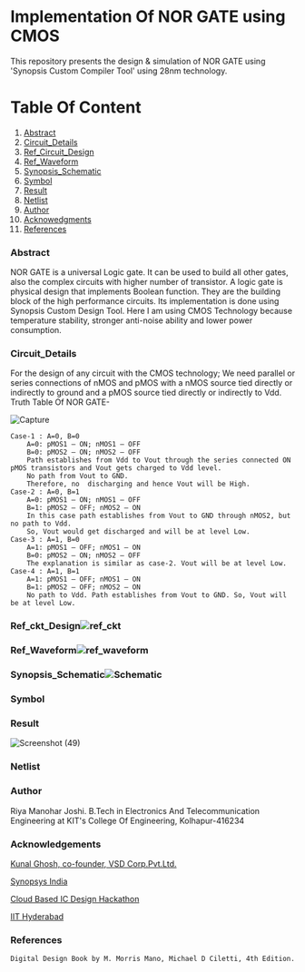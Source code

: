 # Implementation Of NOR GATE using CMOS
This repository presents the design & simulation of NOR GATE using 'Synopsis Custom Compiler Tool' using 28nm technology.
# Table Of Content
  1. [Abstract](#Abstract)
  2.  [Circuit_Details](#Circuit_Details)
  3.  [Ref_Circuit_Design](#Ref_Circuit_Design)
  4.  [Ref_Waveform](#Ref_Waveform)
  5.  [Synopsis_Schematic](#Synopsis_Schematic)
  6.  [Symbol](#Symbol)
  7.  [Result](#Result)
  8.  [Netlist](#Netlist)
  9.  [Author](#Author)
  10.  [Acknowedgments](#Acknowledgements)
  11.  [References](#References)

  
  
  
  
  ### Abstract
  NOR GATE is a universal Logic gate. It can be used to build all other gates, also the complex circuits with higher number of transistor. A logic gate is physical design       that implements Boolean function. They are the building block of the high performance circuits. Its implementation is done using Synopsis Custom Design Tool. Here I am       using CMOS Technology because temperature stability, stronger anti-noise ability and lower power consumption.
  
  ### Circuit_Details
  For the design of any circuit with the CMOS technology; We need parallel or series connections of nMOS and pMOS with a nMOS source tied directly or indirectly to ground and   a pMOS source tied directly or indirectly to Vdd.
   Truth Table Of NOR GATE-
   
   ![Capture](https://user-images.githubusercontent.com/100508631/156124087-6f0713e1-2303-4140-9319-3fa667933560.PNG)
   
   
    Case-1 : A=0, B=0
        A=0: pMOS1 – ON; nMOS1 – OFF
        B=0: pMOS2 – ON; nMOS2 – OFF
        Path establishes from Vdd to Vout through the series connected ON pMOS transistors and Vout gets charged to Vdd level. 
        No path from Vout to GND. 
        Therefore, no  discharging and hence Vout will be High.
    Case-2 : A=0, B=1
        A=0: pMOS1 – ON; nMOS1 – OFF
        B=1: pMOS2 – OFF; nMOS2 – ON
        In this case path establishes from Vout to GND through nMOS2, but no path to Vdd. 
        So, Vout would get discharged and will be at level Low.
    Case-3 : A=1, B=0
        A=1: pMOS1 – OFF; nMOS1 – ON
        B=0: pMOS2 – ON; nMOS2 – OFF
        The explanation is similar as case-2. Vout will be at level Low.
    Case-4 : A=1, B=1
        A=1: pMOS1 – OFF; nMOS1 – ON
        B=1: pMOS2 – OFF; nMOS2 – ON
        No path to Vdd. Path establishes from Vout to GND. So, Vout will be at level Low.

### Ref_ckt_Design![ref_ckt](https://user-images.githubusercontent.com/100508631/156108235-38fd6d2f-4040-4bbe-89ca-4be23d39da20.png)
### Ref_Waveform![ref_waveform](https://user-images.githubusercontent.com/100508631/156119145-b424b992-1f3e-48ea-bcea-009e34241a10.png)

### Synopsis_Schematic![Schematic](https://user-images.githubusercontent.com/100508631/156149103-6a52134c-5879-4827-936b-1df6b91c91ff.PNG)

### Symbol

### Result
![Screenshot (49)](https://user-images.githubusercontent.com/100508631/156128453-64cef67e-54e8-48cb-ba79-31c8c121aa8b.png)

### Netlist

### Author
  Riya Manohar Joshi. 
  B.Tech in Electronics And Telecommunication Engineering at KIT's College Of Engineering, Kolhapur-416234
  
### Acknowledgements
  [Kunal Ghosh, co-founder, VSD Corp.Pvt.Ltd.](https://in.linkedin.com/in/kunal-ghosh-vlsisystemdesign-com-28084836)
  
  [Synopsys India](https://www.synopsys.com/)
  
  [Cloud Based IC Design Hackathon](https://hackathoniith.in/)
  
  [IIT Hyderabad](https://iith.ac.in/)

### References
    Digital Design Book by M. Morris Mano, Michael D Ciletti, 4th Edition.

